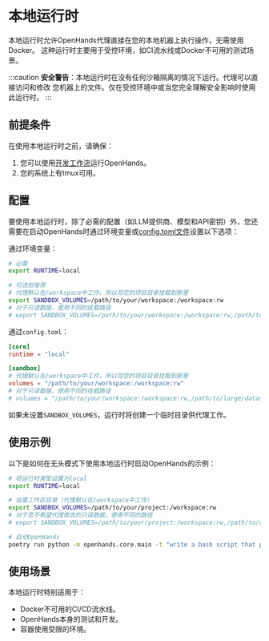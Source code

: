 # 本地运行时

本地运行时允许OpenHands代理直接在您的本地机器上执行操作，无需使用Docker。
这种运行时主要用于受控环境，如CI流水线或Docker不可用的测试场景。

:::caution
**安全警告**：本地运行时在没有任何沙箱隔离的情况下运行。代理可以直接访问和修改
您机器上的文件。仅在受控环境中或当您完全理解安全影响时使用此运行时。
:::

## 前提条件

在使用本地运行时之前，请确保：

1. 您可以使用[开发工作流](https://github.com/All-Hands-AI/OpenHands/blob/main/Development.md)运行OpenHands。
2. 您的系统上有tmux可用。

## 配置

要使用本地运行时，除了必需的配置（如LLM提供商、模型和API密钥）外，您还需要在启动OpenHands时通过环境变量或[config.toml文件](https://github.com/All-Hands-AI/OpenHands/blob/main/config.template.toml)设置以下选项：

通过环境变量：

```bash
# 必需
export RUNTIME=local

# 可选但推荐
# 代理默认在/workspace中工作，所以将您的项目目录挂载到那里
export SANDBOX_VOLUMES=/path/to/your/workspace:/workspace:rw
# 对于只读数据，使用不同的挂载路径
# export SANDBOX_VOLUMES=/path/to/your/workspace:/workspace:rw,/path/to/large/dataset:/data:ro
```

通过`config.toml`：

```toml
[core]
runtime = "local"

[sandbox]
# 代理默认在/workspace中工作，所以将您的项目目录挂载到那里
volumes = "/path/to/your/workspace:/workspace:rw"
# 对于只读数据，使用不同的挂载路径
# volumes = "/path/to/your/workspace:/workspace:rw,/path/to/large/dataset:/data:ro"
```

如果未设置`SANDBOX_VOLUMES`，运行时将创建一个临时目录供代理工作。

## 使用示例

以下是如何在无头模式下使用本地运行时启动OpenHands的示例：

```bash
# 将运行时类型设置为local
export RUNTIME=local

# 设置工作区目录（代理默认在/workspace中工作）
export SANDBOX_VOLUMES=/path/to/your/project:/workspace:rw
# 对于您不希望代理修改的只读数据，使用不同的路径
# export SANDBOX_VOLUMES=/path/to/your/project:/workspace:rw,/path/to/reference/data:/data:ro

# 启动OpenHands
poetry run python -m openhands.core.main -t "write a bash script that prints hi"
```

## 使用场景

本地运行时特别适用于：

- Docker不可用的CI/CD流水线。
- OpenHands本身的测试和开发。
- 容器使用受限的环境。
